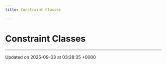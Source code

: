 ```yaml
---
title: Constraint Classes

---
```


# Constraint Classes








-------------------------------

Updated on 2025-09-03 at 03:28:35 +0000